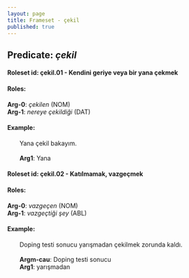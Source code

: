 ```yaml
---
layout: page
title: Frameset - çekil
published: true
---
```

<h2>Predicate: <i>çekil</i></h2>
<h4>Roleset id: çekil.01 - Kendini geriye veya bir yana çekmek<br>
<h4>Roles:</h4>
<b>Arg-0</b>: <i>çekilen</i>  (NOM) <br>
<b>Arg-1</b>: <i>nereye çekildiği</i>  (DAT) <br>
<h4>Example:</h4>
&emsp;&emsp;Yana çekil bakayım.<br><br>
&emsp;&emsp;<b>Arg1</b>:  Yana<br>

<h4>Roleset id: çekil.02 - Katılmamak, vazgeçmek<br>
<h4>Roles:</h4>
<b>Arg-0</b>: <i>vazgeçen</i>  (NOM) <br>
<b>Arg-1</b>: <i>vazgeçtiği şey</i>  (ABL) <br>
<h4>Example:</h4>
&emsp;&emsp;Doping testi sonucu yarışmadan çekilmek zorunda kaldı.<br><br>
&emsp;&emsp;<b>Argm-cau</b>:  Doping testi sonucu<br>
&emsp;&emsp;<b>Arg1</b>:  yarışmadan<br>

